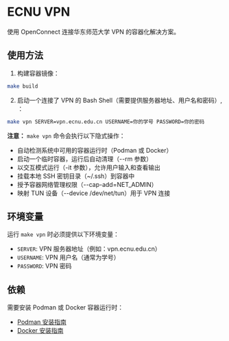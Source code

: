 # ECNU VPN

使用 OpenConnect 连接华东师范大学 VPN 的容器化解决方案。

## 使用方法

1. 构建容器镜像：

```bash
make build
```

2. 启动一个连接了 VPN 的 Bash Shell（需要提供服务器地址、用户名和密码）, ：

```bash
make vpn SERVER=vpn.ecnu.edu.cn USERNAME=你的学号 PASSWORD=你的密码
```

**注意：** `make vpn` 命令会执行以下隐式操作：

- 自动检测系统中可用的容器运行时（Podman 或 Docker）
- 启动一个临时容器，运行后自动清理（--rm 参数）
- 以交互模式运行（-it 参数），允许用户输入和查看输出
- 挂载本地 SSH 密钥目录（~/.ssh）到容器中
- 授予容器网络管理权限（--cap-add=NET_ADMIN）
- 映射 TUN 设备（--device /dev/net/tun）用于 VPN 连接

## 环境变量

运行 `make vpn` 时必须提供以下环境变量：

- `SERVER`: VPN 服务器地址（例如：vpn.ecnu.edu.cn）
- `USERNAME`: VPN 用户名（通常为学号）
- `PASSWORD`: VPN 密码

## 依赖

需要安装 Podman 或 Docker 容器运行时：

- [Podman 安装指南](https://podman.io/getting-started/installation)
- [Docker 安装指南](https://docs.docker.com/get-docker/)
